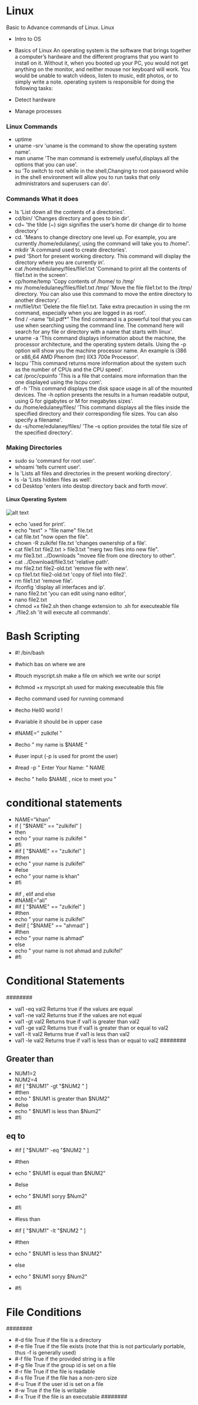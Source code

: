 # Linux
Basic to Advance commands of Linux.
Linux
- Intro to OS
- Basics of Linux
An operating system is the software that brings together a computer’s hardware and the different programs that you want to install on it. Without it, when you booted up your PC, you would not get anything on the monitor, and neither mouse nor keyboard will work. You would be unable to watch videos, listen to music, edit photos, or to simply write a note. operating system is responsible for doing the following tasks:

- Detect hardware
- Manage processes
### Linux Commands
- uptime 
- uname -srv 'uname is the command to show the operating system name'.
- man uname 'The man command is extremely useful,displays all the options that you can use'.
- su 'To switch to root while in the shell,Changing to root password while in the shell environment will allow you to run tasks that only administrators and superusers can do'.
### Commands  What it does
- ls 'List down all the contents of a directories'.
- cd/bin/ 'Changes directory and goes to bin dir'.
- cd~ 'the tilde (~) sign signifies the user’s home dir change dir to home directory'
- cd. 'Means to change directory one level up. For example, you are currently /home/edulaney/, using the command will take you to /home/'.
- mkdir 'A command used to create directories'.
- pwd 'Short for present working directory. This command will display the directory where you are currently in'.
- cat /home/edulaney/files/file1.txt 'Command to print all the contents of file1.txt in the screen'.
- cp/home/temp 'Copy contents of /home/ to /tmp'
- mv /home/edulaney/files/file1.txt /tmp/ 'Move the file file1.txt to the /tmp/ directory. You can also use this command to move the entire directory to another directory'.
- rm/file1/txt 'Delete the file file1.txt. Take extra precaution in using the rm command, especially when you are logged in as root'.
- find / -name “bil.pdf*” The find command is a powerful tool that you can use when searching using the command line. The command here will search for any file or directory with a name that starts with linux'.
- uname -a 'This command displays information about the machine, the processor architecture, and the operating system details. Using the -p option will show you the machine processor name. An example is i386 or x86_64 AMD Phenom (tm) IIX3 700e Processor'.
- lscpu 'This command returns more information about the system such as the number of CPUs and the CPU speed'.
- cat /proc/cpuinfo 'This is a file that contains more information than the one displayed using the lscpu com'.
- df -h 'This command displays the disk space usage in all of the mounted devices. The -h option presents the results in a human readable output, using G for gigabytes or M for megabytes sizes'.
- du /home/edulaney/files/ 'This command displays all the files inside the specified directory and their corresponding file sizes. You can also specify a filename'.
- du -s/home/edulaney/files/ 'The –s option provides the total file size of the specified directory'.

### Making Directories
- sudo su 'command for root user'.
- whoami 'tells current user'.
- ls 'Lists all files and directories in the present working directory'.
- ls -la 'Lists hidden files as well'.
- cd Desktop 'enters into destop directory back and forth move'.
#### Linux Operating System
![alt text](https://linuxhandbook.com/content/images/2020/06/linux-directory-structure.png)
- echo 'used for print'.
- echo "text" > "file name" file.txt
- cat file.txt "now open the file".
- chown -R zulkifel file.txt 'changes ownership of a file'.
- cat file1.txt file2.txt > file3.txt "merg two files into new file".
- mv file3.txt ../Downloads "movee file from one directory to other".
- cat ../Download/file3.txt 'relative path'.
- mv file2.txt file2-old.txt 'remove file with new'.
- cp file1.txt file2-old.txt 'copy of file1 into file2'.
- rm file1.txt 'remove file'.
- ifconfig 'display all interfaces and ip'.
- nano file2.txt 'you can edit using nano editor',
- nano file2.txt
- chmod +x file2.sh  then change extension to .sh for executeable file
- ./file2.sh 'it will execute all commands'.
# Bash Scripting
- #! /bin/bash
- #which bas on where we are
- #touch  myscript.sh make a file on which we write our script
- #chmod +x myscript.sh used for making executeable this file
- #echo command used for running command
- #echo Hell0 world ! 
- #variable it should be in upper case

- #NAME=" zulkifel "
- #echo " my name is $NAME "


- #user input (-p is used for promt the user)
- #read -p " Enter Your Name: " NAME
- #echo " hello $NAME , nice to meet you "


# conditional statements
* NAME="khan"
* if [ "$NAME" == "zulkifel" ]
* then 
* echo " your name is zulkifel "
* #fi
* #if [ "$NAME" == "zulkifel" ]
* #then
*   echo " your name is zulkifel"
* #else
*   echo " your name is khan"
* #fi


- #if , elif and else
- #NAME="ali"
- #if [ "$NAME" == "zulkifel" ]
- #then
-    echo " your name is zulkifel"
- #elif [ "$NAME" == "ahmad" ]
- #then
-    echo " your name is ahmad"
-  else
-   echo " your name is not ahmad and zulkifel"
- #fi


# Conditional Statements 
########
* val1 -eq val2 Returns true if the values are equal
* val1 -ne val2 Returns true if the values are not equal
* val1 -gt val2 Returns true if val1 is greater than val2
* val1 -ge val2 Returns true if val1 is greater than or equal to val2
* val1 -lt val2 Returns true if val1 is less than val2
* val1 -le val2 Returns true if val1 is less than or equal to val2
 ########
## Greater than
- NUM1=2
- NUM2=4
- #if [ "$NUM1" -gt "$NUM2 " ]
- #then
-    echo " $NUM1 is greater than $NUM2"
- #else
-    echo " $NUM1 is less than $Num2"
- #fi

## eq to
- #if [ "$NUM1" -eq "$NUM2 " ]
- #then
-    echo " $NUM1 is equal than $NUM2"
- #else
-    echo " $NUM1 soryy $Num2"
- #fi

- #less than
- #if [ "$NUM1" -lt "$NUM2 " ]
- #then
-    echo " $NUM1 is less than $NUM2"
-  else
-    echo " $NUM1 soryy $Num2"
- #fi

# File Conditions
########
-  #-d file True if the file is a directory
-  #-e file True if the file exists (note that this is not particularly portable, thus -f is generally used)
-  #-f file True if the provided string is a file
-  #-g file True if the group id is set on a file
-  #-r file True if the file is readable
-  #-s file True if the file has a non-zero size
-  #-u True if the user id is set on a file
-  #-w True if the file is writable
-  #-x  True if the file is an executable
########


